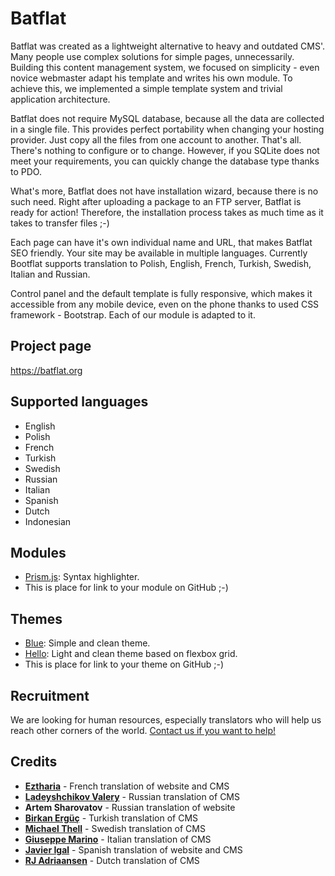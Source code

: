 Batflat
=======

Batflat was created as a lightweight alternative to heavy and outdated CMS'. Many people use complex solutions for simple pages, unnecessarily. Building this content management system, we focused on simplicity - even novice webmaster adapt his template and writes his own module. To achieve this, we implemented a simple template system and trivial application architecture.

Batflat does not require MySQL database, because all the data are collected in a single file. This provides perfect portability when changing your hosting provider. Just copy all the files from one account to another. That's all. There's nothing to configure or to change. However, if you SQLite does not meet your requirements, you can quickly change the database type thanks to PDO.

What's more, Batflat does not have installation wizard, because there is no such need. Right after uploading a package to an FTP server, Batflat is ready for action! Therefore, the installation process takes as much time as it takes to transfer files ;-)

Each page can have it's own individual name and URL, that makes Batflat SEO friendly. Your site may be available in multiple languages. Currently Bootflat supports translation to Polish, English, French, Turkish, Swedish, Italian and Russian.

Control panel and the default template is fully responsive, which makes it accessible from any mobile device, even on the phone thanks to used CSS framework - Bootstrap. Each of our module is adapted to it.

## Project page

https://batflat.org

## Supported languages
* English
* Polish
* French
* Turkish
* Swedish
* Russian
* Italian
* Spanish
* Dutch
* Indonesian

## Modules
* [Prism.js](https://github.com/piotr-placzek/Prism.js-module-for-BatFlat-cms.): Syntax highlighter.
* This is place for link to your module on GitHub ;-)

## Themes
* [Blue](https://github.com/michu2k/Blue): Simple and clean theme.
* [Hello](https://github.com/michu2k/Hello): Light and clean theme based on flexbox grid.
* This is place for link to your theme on GitHub ;-)

## Recruitment
We are looking for human resources, especially translators who will help us reach other corners of the world.
[Contact us if you want to help!](https://batflat.org/contact)

## Credits

* **[Eztharia](https://github.com/Eztharia)** - French translation of website and CMS
* **[Ladeyshchikov Valery](mailto:hizimart@gmail.com)** - Russian translation of CMS
* **Artem Sharovatov** - Russian translation of website
* **[Birkan Ergüç](https://github.com/pppedant)** - Turkish translation of CMS
* **[Michael Thell](mailto:michael.silverunit@gmail.com)** - Swedish translation of CMS
* **[Giuseppe Marino](mailto:info@gpmdev.it)** - Italian translation of CMS
* **[Javier Igal](mailto:javier@igal.es)** - Spanish translation of website and CMS
* **[RJ Adriaansen](https://github.com/rjadr)** - Dutch translation of CMS
